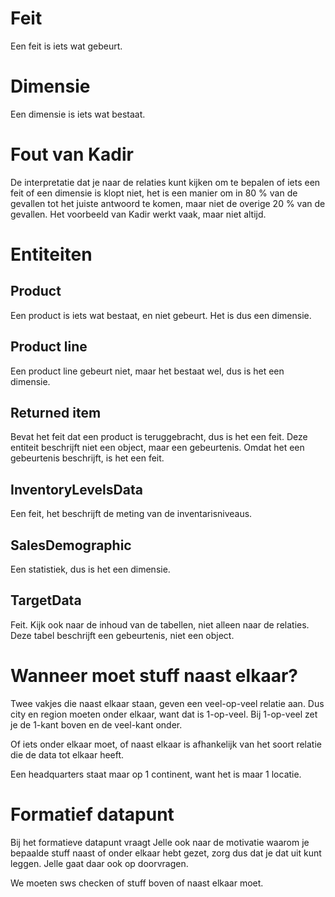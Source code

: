 # Feit
Een feit is iets wat gebeurt.

# Dimensie
Een dimensie is iets wat bestaat.

# Fout van Kadir
De interpretatie dat je naar de relaties kunt kijken om te bepalen of iets een feit of een dimensie is klopt niet, het is een manier om in 80 % van de gevallen tot het juiste antwoord te komen, maar niet de overige 20 % van de gevallen. Het voorbeeld van Kadir werkt vaak, maar niet altijd.

# Entiteiten
## Product
Een product is iets wat bestaat, en niet gebeurt. Het is dus een dimensie.
## Product line
Een product line gebeurt niet, maar het bestaat wel, dus is het een dimensie.
## Returned item
Bevat het feit dat een product is teruggebracht, dus is het een feit. Deze entiteit beschrijft niet een object, maar een gebeurtenis. Omdat het een gebeurtenis beschrijft, is het een feit.
## InventoryLevelsData
Een feit, het beschrijft de meting van de inventarisniveaus.
## SalesDemographic
Een statistiek, dus is het een dimensie.
## TargetData
Feit. Kijk ook naar de inhoud van de tabellen, niet alleen naar de relaties. Deze tabel beschrijft een gebeurtenis, niet een object.

# Wanneer moet stuff naast elkaar?
Twee vakjes die naast elkaar staan, geven een veel-op-veel relatie aan. Dus city en region moeten onder elkaar, want dat is 1-op-veel. Bij 1-op-veel zet je de 1-kant boven en de veel-kant onder.

Of iets onder elkaar moet, of naast elkaar is afhankelijk van het soort relatie die de data tot elkaar heeft.

Een headquarters staat maar op 1 continent, want het is maar 1 locatie.

# Formatief datapunt
Bij het formatieve datapunt vraagt Jelle ook naar de motivatie waarom je bepaalde stuff naast of onder elkaar hebt gezet, zorg dus dat je dat uit kunt leggen. Jelle gaat daar ook op doorvragen.

We moeten sws checken of stuff boven of naast elkaar moet.
